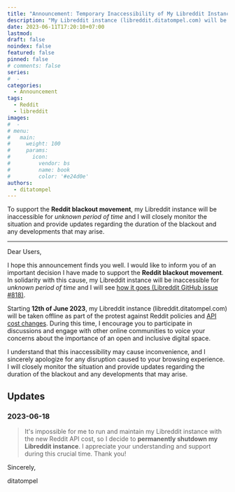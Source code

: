 ```yaml
---
title: "Announcement: Temporary Inaccessibility of My Libreddit Instance in Support of Reddit Blackout"
description: "My Libreddit instance (libreddit.ditatompel.com) will be inaccessible for unknown period of time to support the Reddit blackout movement."
date: 2023-06-11T17:20:10+07:00
lastmod:
draft: false
noindex: false
featured: false
pinned: false
# comments: false
series:
#  - 
categories:
  - Announcement
tags:
  - Reddit
  - libreddit
images:
#  - 
# menu:
#   main:
#     weight: 100
#     params:
#       icon:
#         vendor: bs
#         name: book
#         color: '#e24d0e'
authors:
  - ditatompel
---
```


To support the **Reddit blackout movement**, my Libreddit instance will be inaccessible for *unknown period of time* and I will closely monitor the situation and provide updates regarding the duration of the blackout and any developments that may arise.

<!--more-->
---

Dear Users,

I hope this announcement finds you well. I would like to inform you of an important decision I have made to support the **Reddit blackout movement**. In solidarity with this cause, my Libreddit instance will be inaccessible for *unknown period of time* and I will see [how it goes (Libreddit GitHub issue #818)](https://github.com/libreddit/libreddit/issues/818).

Starting **12th of June 2023**, my Libreddit instance (libreddit.ditatompel.com) will be taken offline as part of the protest against Reddit policies and [API cost changes](https://www.reddit.com/r/Save3rdPartyApps/comments/13yh0jf/dont_let_reddit_kill_3rd_party_apps/). During this time, I encourage you to participate in discussions and engage with other online communities to voice your concerns about the importance of an open and inclusive digital space.

I understand that this inaccessibility may cause inconvenience, and I sincerely apologize for any disruption caused to your browsing experience. I will closely monitor the situation and provide updates regarding the duration of the blackout and any developments that may arise.

## Updates
### 2023-06-18
> It's impossible for me to run and maintain my Libreddit instance with the new Reddit API cost, so I decide to **permanently shutdown my Libreddit instance**. I appreciate your understanding and support during this crucial time. Thank you!

Sincerely,

ditatompel
